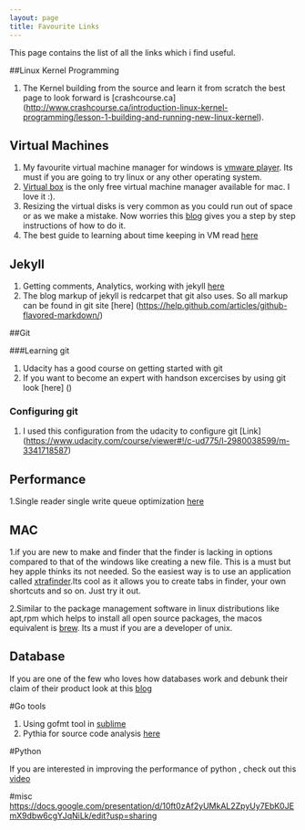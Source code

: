 ```yaml
---
layout: page
title: Favourite Links
---
```

This page contains the list of all the links which i find useful.

##Linux Kernel Programming

1. The Kernel building from the source  and learn it from scratch the best page to look forward is [crashcourse.ca] (http://www.crashcourse.ca/introduction-linux-kernel-programming/lesson-1-building-and-running-new-linux-kernel). 

## Virtual Machines

1. My favourite virtual machine manager for windows is [vmware player](http://www.vmware.com/products/player). Its must if you are going to try linux or any other operating system.
2. [Virtual box](https://www.virtualbox.org/) is the only free virtual machine manager available for mac. I love it :).
3. Resizing the virtual disks is very common as you could run out of space or as we make a mistake. Now worries this [blog](http://trivialproof.blogspot.ca/2011/01/resizing-virtualbox-virtual-hard-disk.html) gives you a step by step instructions of how to do it.
4. The best guide to learning about time keeping in VM read [here](http://www.vmware.com/files/pdf/Timekeeping-In-VirtualMachines.pdf)

## Jekyll

1. Getting comments, Analytics,  working with jekyll [here](http://joshualande.com/jekyll-github-pages-poole/)
2. The blog markup of jekyll is redcarpet that git also uses. So all markup can be found in git site [here] (https://help.github.com/articles/github-flavored-markdown/)

##Git 

###Learning git
1. Udacity has a good course on getting started with git 
2. If you want to become an expert with handson excercises by using git look [here] ()


### Configuring git
1. I used this configuration from the udacity to configure git [Link] (https://www.udacity.com/course/viewer#!/c-ud775/l-2980038599/m-3341718587)

## Performance 

1.Single reader single write queue optimization [here](https://skillsmatter.com/skillscasts/6163-high-performance-single-producer-single-consumer-in-memory-queue)

## MAC

1.if you are new to make and finder that the finder is lacking in options compared to that of the windows like creating a new file. This is a must but hey apple thinks its not needed. So the easiest way is to use an application called [xtrafinder](http://www.trankynam.com/xtrafinder/).Its cool as it allows you to create tabs in finder, your own shortcuts and so on. Just  try it out.

2.Similar to the package management software in linux distributions like apt,rpm which helps to install all open source packages, the macos equivalent is [brew](http://brew.sh/). Its a must if you are a developer of unix.

## Database

If you are one of the few who loves how databases work and debunk their claim of their product look at this [blog](https://aphyr.com/)


#Go tools

1. Using gofmt tool in [sublime](http://blog.campoy.cat/2013/12/integrating-goimports-with-gosublime-on.html)
2. Pythia for source code analysis [here](https://github.com/fzipp/pythia) 

#Python

If you are interested in improving the performance of python , check out this [video](https://www.youtube.com/watch?t=2909&v=OSGv2VnC0go)

#misc
https://docs.google.com/presentation/d/10ft0zAf2yUMkAL2ZpyUy7EbK0JEmX9dbw6cgYJqNiLk/edit?usp=sharing